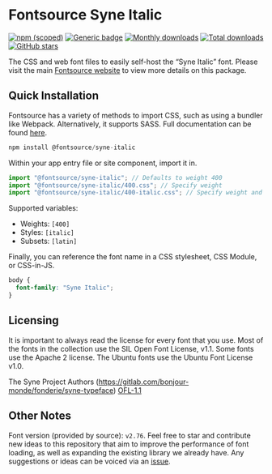 # Fontsource Syne Italic

[![npm (scoped)](https://img.shields.io/npm/v/@fontsource/syne-italic?color=brightgreen)](https://www.npmjs.com/package/@fontsource/syne-italic) [![Generic badge](https://img.shields.io/badge/fontsource-passing-brightgreen)](https://github.com/fontsource/fontsource) [![Monthly downloads](https://badgen.net/npm/dm/@fontsource/syne-italic)](https://github.com/fontsource/fontsource) [![Total downloads](https://badgen.net/npm/dt/@fontsource/syne-italic)](https://github.com/fontsource/fontsource) [![GitHub stars](https://img.shields.io/github/stars/fontsource/fontsource.svg?style=social&label=Star)](https://github.com/fontsource/fontsource/stargazers)

The CSS and web font files to easily self-host the “Syne Italic” font. Please visit the main [Fontsource website](https://fontsource.org/fonts/syne-italic) to view more details on this package.

## Quick Installation

Fontsource has a variety of methods to import CSS, such as using a bundler like Webpack. Alternatively, it supports SASS. Full documentation can be found [here](https://fontsource.org/docs/getting-started/introduction).

```javascript
npm install @fontsource/syne-italic
```

Within your app entry file or site component, import it in.

```javascript
import "@fontsource/syne-italic"; // Defaults to weight 400
import "@fontsource/syne-italic/400.css"; // Specify weight
import "@fontsource/syne-italic/400-italic.css"; // Specify weight and style

```

Supported variables:
- Weights: `[400]`
- Styles: `[italic]`
- Subsets: `[latin]`

Finally, you can reference the font name in a CSS stylesheet, CSS Module, or CSS-in-JS.

```css
body {
  font-family: "Syne Italic";
}
```

## Licensing
It is important to always read the license for every font that you use.
Most of the fonts in the collection use the SIL Open Font License, v1.1. Some fonts use the Apache 2 license. The Ubuntu fonts use the Ubuntu Font License v1.0.

The Syne Project Authors (https://gitlab.com/bonjour-monde/fonderie/syne-typeface)
[OFL-1.1](https://gitlab.com/bonjour-monde/fonderie/syne-typeface/-/blob/master/OFL.txt)

## Other Notes
Font version (provided by source): `v2.76`.
Feel free to star and contribute new ideas to this repository that aim to improve the performance of font loading, as well as expanding the existing library we already have. Any suggestions or ideas can be voiced via an [issue](https://github.com/fontsource/fontsource/issues).